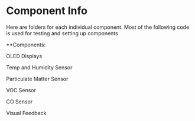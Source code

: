 # Component Info
Here are folders for each individual component. Most of the following code is used for testing and setting up components

**Components:

OLED Displays

Temp and Humidity Sensor

Particulate Matter Sensor

VOC Sensor

CO Sensor

Visual Feedback 


